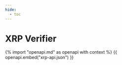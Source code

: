 ```yaml
---
hide:
  - toc
---
```


# XRP Verifier

{% import "openapi.md" as openapi with context %}
{{ openapi.embed("xrp-api.json") }}